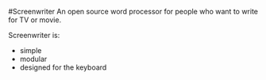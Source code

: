#Screenwriter
An open source word processor for people who want to write for TV or movie.

Screenwriter is:
*   simple
*   modular
*   designed for the keyboard